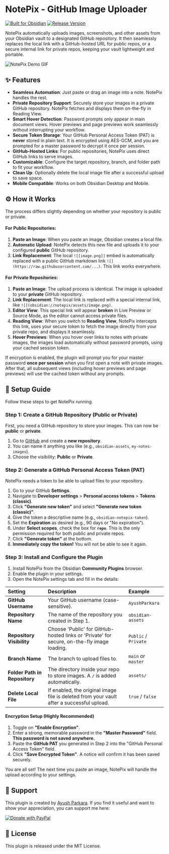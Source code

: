 # NotePix - GitHub Image Uploader

[![Built for Obsidian](https://img.shields.io/badge/Built%20for-Obsidian-7B68EE.svg?style=for-the-badge)](https://obsidian.md)
[![Release Version](https://img.shields.io/github/v/release/AyushParkara/NotePix?style=for-the-badge&sort=semver)](https://github.com/AyushParkara/NotePix/releases/)

NotePix automatically uploads images, screenshots, and other assets from your Obsidian vault to a designated GitHub repository. It then seamlessly replaces the local link with a GitHub-hosted URL for public repos, or a secure internal link for private repos, keeping your vault lightweight and portable.

![NotePix Demo GIF](https://raw.githubusercontent.com/AyushParkara/NotePix/main/assets/notepix-demo.gif)

## ✨ Features

-   **Seamless Automation**: Just paste or drag an image into a note. NotePix handles the rest.
-   **Private Repository Support**: Securely store your images in a private GitHub repository. NotePix fetches and displays them on-the-fly in Reading View.
-   **Smart Hover Detection**: Password prompts only appear in main document views. Hover previews and page previews work seamlessly without interrupting your workflow.
-   **Secure Token Storage**: Your GitHub Personal Access Token (PAT) is **never** stored in plain text. It is encrypted using AES-GCM, and you are prompted for a master password to decrypt it once per session.
-   **GitHub-Hosted Links**: For public repositories, NotePix uses direct GitHub links to serve images.
-   **Customizable**: Configure the target repository, branch, and folder path to fit your workflow.
-   **Clean Up**: Optionally delete the local image file after a successful upload to save space.
-   **Mobile Compatible**: Works on both Obsidian Desktop and Mobile.

## ⚙️ How it Works

The process differs slightly depending on whether your repository is public or private.

#### For Public Repositories:
1.  **Paste an Image**: When you paste an image, Obsidian creates a local file.
2.  **Automatic Upload**: NotePix detects this new file and uploads it to your configured **public** GitHub repository.
3.  **Link Replacement**: The local `![[image.png]]` embed is automatically replaced with a public GitHub markdown link `![](https://raw.githubusercontent.com/...)`. This link works everywhere.

#### For Private Repositories:
1.  **Paste an Image**: The upload process is identical. The image is uploaded to your **private** GitHub repository.
2.  **Link Replacement**: The local link is replaced with a special internal link, like `![](obsidian://notepix/assets/image.png)`.
3.  **Editor View**: This special link will appear **broken** in Live Preview or Source Mode, as the editor cannot access private files.
4.  **Reading View**: When you switch to **Reading View**, NotePix intercepts this link, uses your secure token to fetch the image directly from your private repo, and displays it seamlessly.
5.  **Hover Previews**: When you hover over links to notes with private images, the images load automatically without password prompts, using your cached session token.

If encryption is enabled, the plugin will prompt you for your master password **once per session** when you first open a note with private images. After that, all subsequent views (including hover previews and page previews) will use the cached token without any prompts.

## 🚀 Setup Guide

Follow these steps to get NotePix running.

### Step 1: Create a GitHub Repository (Public or Private)

First, you need a GitHub repository to store your images. This can now be **public** or **private**.

1.  Go to [GitHub](https://github.com) and create a **new repository**.
2.  You can name it anything you like (e.g., `obsidian-assets`, `my-notes-images`).
3.  Choose the visibility: **Public** or **Private**.

### Step 2: Generate a GitHub Personal Access Token (PAT)

NotePix needs a token to be able to upload files to your repository.

1.  Go to your GitHub **Settings**.
2.  Navigate to **Developer settings** > **Personal access tokens** > **Tokens (classic)**.
3.  Click **"Generate new token"** and select **"Generate new token (classic)"**.
4.  Give the token a descriptive name (e.g., `obsidian-notepix-token`).
5.  Set the **Expiration** as desired (e.g., 90 days or "No expiration").
6.  Under **Select scopes**, check the box for **`repo`**. This is the only permission required for both public and private repos.
7.  Click **"Generate token"** at the bottom.
8.  **Immediately copy the token!** You will not be able to see it again.

### Step 3: Install and Configure the Plugin

1.  Install NotePix from the Obsidian **Community Plugins** browser.
2.  Enable the plugin in your settings.
3.  Open the NotePix settings tab and fill in the details:

| Setting | Description | Example |
| :--- | :--- | :--- |
| **GitHub Username** | Your GitHub username (case-sensitive). | `AyushParkara` |
| **Repository Name** | The name of the repository you created in Step 1. | `obsidian-assets` |
| **Repository Visibility** | Choose 'Public' for GitHub-hosted links or 'Private' for secure, on-the-fly image loading. | `Public` / `Private` |
| **Branch Name** | The branch to upload files to. | `main` or `master` |
| **Folder Path in Repository** | The directory inside your repo to store images. A `/` is added automatically. | `assets/` |
| **Delete Local File** | If enabled, the original image file is deleted from your vault after a successful upload. | `true` / `false` |

#### Encryption Setup (Highly Recommended)

1.  Toggle on **"Enable Encryption"**.
2.  Enter a strong, memorable password in the **"Master Password"** field. **This password is not saved anywhere.**
3.  Paste the **GitHub PAT** you generated in Step 2 into the "GitHub Personal Access Token" field.
4.  Click **"Save Encrypted Token"**. A notice will confirm it has been saved securely.

You are all set! The next time you paste an image, NotePix will handle the upload according to your settings.



## 🙏 Support

This plugin is created by [Ayush Parkara](https://github.com/AyushParkara). If you find it useful and want to show your appreciation, you can support me here:

<a href="https://www.paypal.com/paypalme/AyushParkara" target="_blank"><img src="https://www.paypalobjects.com/en_US/i/btn/btn_donateCC_LG.gif" alt="Donate with PayPal"></a>

## 📄 License

This plugin is released under the MIT License.

